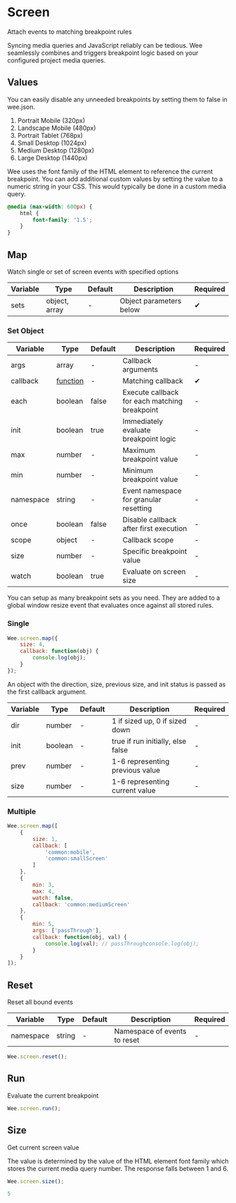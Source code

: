 # Screen

Attach events to matching breakpoint rules

Syncing media queries and JavaScript reliably can be tedious. Wee seamlessly combines and triggers breakpoint logic based on your configured project media queries.

## Values

You can easily disable any unneeded breakpoints by setting them to false in wee.json.

1. Portrait Mobile (320px)
2. Landscape Mobile (480px)
3. Portrait Tablet (768px)
4. Small Desktop (1024px)
5. Medium Desktop (1280px)
6. Large Desktop (1440px)

Wee uses the font family of the HTML element to reference the current breakpoint. You can add additional custom values by setting the value to a numeric string in your CSS. This would typically be done in a custom media query.

```css
@media (max-width: 600px) {
    html {
        font-family: '1.5';
    }
}
```

## Map

Watch single or set of screen events with specified options

| Variable | Type          | Default | Description             | Required |
|----------|---------------|---------|-------------------------|----------|
| sets     | object, array | -       | Object parameters below | ✔        |

### Set Object

| Variable  | Type                          | Default | Description                                   | Required |
|-----------|-------------------------------|---------|-----------------------------------------------|----------|
| args      | array                         | -       | Callback arguments                            | -        |
| callback  | [function](/script#functions) | -       | Matching callback                             | ✔        |
| each      | boolean                       | false   | Execute callback for each matching breakpoint | -        |
| init      | boolean                       | true    | Immediately evaluate breakpoint logic         | -        |
| max       | number                        | -       | Maximum breakpoint value                      | -        |
| min       | number                        | -       | Minimum breakpoint value                      | -        |
| namespace | string                        | -       | Event namespace for granular resetting        | -        |
| once      | boolean                       | false   | Disable callback after first execution        | -        |
| scope     | object                        | -       | Callback scope                                | -        |
| size      | number                        | -       | Specific breakpoint value                     | -        |
| watch     | boolean                       | true    | Evaluate on screen size                       | -        |

You can setup as many breakpoint sets as you need. They are added to a global window resize event that evaluates once against all stored rules.

### Single

```js
Wee.screen.map({
    size: 4,
    callback: function(obj) {
        console.log(obj);
    }
});
```

An object with the direction, size, previous size, and init status is passed as the first callback argument.

| Variable | Type    | Default | Description                       | Required |
|----------|---------|---------|-----------------------------------|----------|
| dir      | number  | -       | 1 if sized up, 0 if sized down    | -        |
| init     | boolean | -       | true if run initially, else false | -        |
| prev     | number  | -       | 1-6 representing previous value   | -        |
| size     | number  | -       | 1-6 representing current value    | -        |

### Multiple

```js
Wee.screen.map([
    {
        size: 1,
        callback: [
            'common:mobile',
            'common:smallScreen'
        ]
    },
    {
        min: 3,
        max: 4,
        watch: false,
        callback: 'common:mediumScreen'
    },
    {
        min: 5,
        args: ['passThrough'],
        callback: function(obj, val) {
            console.log(val); // passThroughconsole.log(obj);
        }
    }
]);
```

## Reset

Reset all bound events

| Variable  | Type   | Default | Description                  | Required |
|-----------|--------|---------|------------------------------|----------|
| namespace | string | -       | Namespace of events to reset | -        |

```js
Wee.screen.reset();
```

## Run

Evaluate the current breakpoint

```js
Wee.screen.run();
```

## Size

Get current screen value

The value is determined by the value of the HTML element font family which stores the current media query number. The response falls between 1 and 6.

```js
Wee.screen.size();
```

```js
5
```